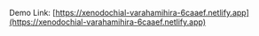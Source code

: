 Demo Link: [https://xenodochial-varahamihira-6caaef.netlify.app](https://xenodochial-varahamihira-6caaef.netlify.app)
